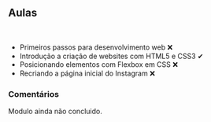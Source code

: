 <h2> Aulas</h2>
</br>
<ul>
<li>Primeiros passos para desenvolvimento web &#x274C;</li>
<li>Introdução a criação de websites com HTML5 e CSS3 &#x2714;</li>
<li>Posicionando elementos com Flexbox em CSS &#x274C;</li>
<li>Recriando a página inicial do Instagram &#x274C;</li>
</ul>

<h3>Comentários</h3>

<p>Modulo ainda não concluido.</p> 